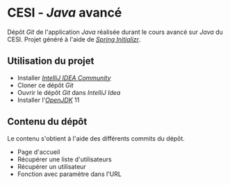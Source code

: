 # CESI - _Java_ avancé

Dépôt _Git_ de l'application _Java_ réalisée durant le cours avancé sur _Java_ du CESI.
Projet généré à l'aide de [_Spring Initializr_](https://start.spring.io).

## Utilisation du projet
* Installer [_IntelliJ IDEA Community_](https://www.jetbrains.com/fr-fr/idea)
* Cloner ce dépôt _Git_
* Ouvrir le dépôt _Git_ dans _IntelliJ Idea_
* Installer l'[_OpenJDK_](https://openjdk.java.net) 11

## Contenu du dépôt
Le contenu s'obtient à l'aide des différents commits du dépôt.
* Page d'accueil
* Récupérer une liste d'utilisateurs
* Récupérer un utilisateur
* Fonction avec paramètre dans l'URL